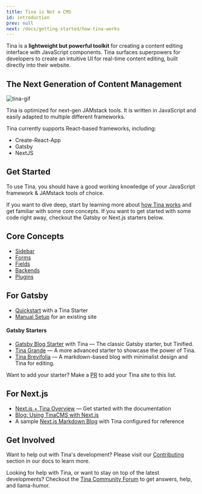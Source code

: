 ```yaml
---
title: Tina is Not a CMS
id: introduction
prev: null
next: /docs/getting-started/how-tina-works
---
```


Tina is a **lightweight but powerful toolkit** for creating a content editing interface with JavaScript components. Tina surfaces superpowers for developers to create an intuitive UI for real-time content editing, built directly into their website.

## The Next Generation of Content Management

![tina-gif](https://res.cloudinary.com/forestry-demo/video/upload/du_16,w_700,e_loop/v1571159974/tina-hero-demo.gif)

Tina is optimized for next-gen JAMstack tools. It is written in JavaScript and easily adapted to multiple different frameworks.

Tina currently supports React-based frameworks, including:

- Create-React-App
- Gatsby
- NextJS

## Get Started

To use Tina, you should have a good working knowledge of your JavaScript framework & JAMstack tools of choice.

If you want to dive deep, start by learning more about [how Tina works](/docs/getting-started/how-tina-works) and get familiar with some core concepts. If you want to get started with some code right away, checkout the Gatsby or Next.js starters below.

## Core Concepts
 - [Sidebar](/docs/concepts/sidebar)
 - [Forms](/docs/concepts/forms)
 - [Fields](/docs/concepts/fields)
 - [Backends](/docs/concepts/backends)
 - [Plugins](/docs/concepts/plugins)

## For Gatsby

- [Quickstart](/docs/gatsby/quickstart) with a Tina Starter
- [Manual Setup](/docs/gatsby/manual-setup) for an existing site

#### Gatsby Starters

- [Gatsby Blog Starter](https://github.com/tinacms/gatsby-starter-tinacms) with Tina — The classic Gatsby starter, but Tinified.
- [Tina Grande](https://github.com/tinacms/tina-starter-grande) — A more advanced starter to showcase the power of Tina.
- [Tina Brevifolia](https://github.com/kendallstrautman/brevifolia-gatsby-tinacms) — A markdown-based blog with minimalist design and Tina for editing.

Want to add your starter? Make a [PR](/docs/contributing/guidelines) to add your Tina site to this list.

## For Next.js

- [Next.js + Tina Overview](/docs/nextjs/overview) — Get started with the documentation
- [Blog: Using TinaCMS with Next.js](/blog/using-tinacms-with-nextjs/)
- A sample [Next.js Markdown Blog](https://github.com/kendallstrautman/brevifolia-next-tinacms) with Tina configured for reference

## Get Involved

Want to help out with Tina's development? Please visit our [Contributing](/docs/contributing/guidelines) section in our docs to learn more.

Looking for help with Tina, or want to stay on top of the latest developments? Checkout the [Tina Community Forum](https://community.tinacms.org/) to get answers, help, and llama-humor.
